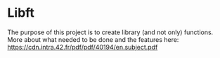 # Libft


The purpose of this project is to create library (and not only) functions.
More about what needed to be done and the features here: https://cdn.intra.42.fr/pdf/pdf/40194/en.subject.pdf
